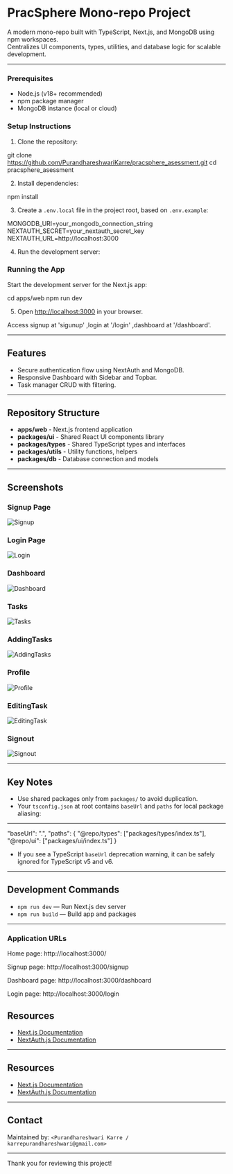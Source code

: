 # PracSphere Mono-repo Project

A modern mono-repo built with TypeScript, Next.js, and MongoDB using npm workspaces.  
Centralizes UI components, types, utilities, and database logic for scalable development.

---
### Prerequisites

- Node.js (v18+ recommended)
- npm package manager
- MongoDB instance (local or cloud)

### Setup Instructions

1. Clone the repository:

git clone https://github.com/PurandhareshwariKarre/pracsphere_asessment.git
cd pracsphere_asessment

2. Install dependencies:

npm install


3. Create a `.env.local` file in the project root, based on `.env.example`:

MONGODB_URI=your_mongodb_connection_string
NEXTAUTH_SECRET=your_nextauth_secret_key
NEXTAUTH_URL=http://localhost:3000



4. Run the development server:

### Running the App

Start the development server for the Next.js app:

cd apps/web
npm run dev


5. Open [http://localhost:3000](http://localhost:3000) in your browser.

Access signup at 'sigunup' ,login at '/login' ,dashboard at '/dashboard'.

---

## Features

- Secure authentication flow using NextAuth and MongoDB.
- Responsive Dashboard with Sidebar and Topbar.
- Task manager CRUD with filtering.

---

## Repository Structure

- **apps/web** - Next.js frontend application
- **packages/ui** - Shared React UI components library
- **packages/types** - Shared TypeScript types and interfaces
- **packages/utils** - Utility functions, helpers
- **packages/db** - Database connection and models


---

## Screenshots


### Signup Page

![Signup](screenshots/Signup.png)

### Login Page

![Login](screenshots/Login.png)

### Dashboard

![Dashboard](screenshots/Dashboard.png)

### Tasks

![Tasks](screenshots/Tasks.png)

### AddingTasks

![AddingTasks](screenshots/AddingTasks.png)

### Profile

![Profile](screenshots/Profile.png)

### EditingTask

![EditingTask](screenshots/EditingTask.png)


### Signout

![Signout](screenshots/Signout.png)


---
## Key Notes

- Use shared packages only from `packages/` to avoid duplication.
- Your `tsconfig.json` at root contains `baseUrl` and `paths` for local package aliasing:
---


"baseUrl": ".",
"paths": {
"@repo/types": ["packages/types/index.ts"],
"@repo/ui": ["packages/ui/index.ts"]
}


- If you see a TypeScript `baseUrl` deprecation warning, it can be safely ignored for TypeScript v5 and v6.

---

## Development Commands

- `npm run dev` — Run Next.js dev server
- `npm run build` — Build app and packages
---

### Application URLs
Home page: http://localhost:3000/

Signup page: http://localhost:3000/signup

Dashboard page: http://localhost:3000/dashboard

Login page: http://localhost:3000/login



## Resources

- [Next.js Documentation](https://nextjs.org/docs)
- [NextAuth.js Documentation](https://next-auth.js.org/)

---

## Resources

- [Next.js Documentation](https://nextjs.org/docs)
- [NextAuth.js Documentation](https://next-auth.js.org/)

---
## Contact

Maintained by: `<Purandhareshwari Karre / karrepurandhareshwari@gmail.com>`

---


Thank you for reviewing this project!
